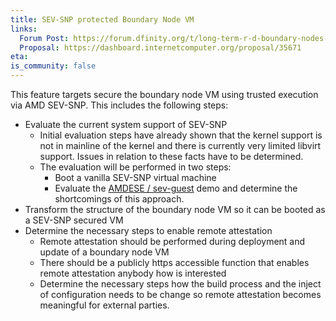 ```yaml
---
title: SEV-SNP protected Boundary Node VM
links:
  Forum Post: https://forum.dfinity.org/t/long-term-r-d-boundary-nodes-proposal/9401
  Proposal: https://dashboard.internetcomputer.org/proposal/35671
eta:
is_community: false
---
```


This feature targets secure the boundary node VM using trusted execution via AMD SEV-SNP. This includes the following steps:

- Evaluate the current system support of SEV-SNP
  - Initial evaluation steps have already shown that the kernel support is not in mainline of the kernel and there is currently very limited libvirt support. Issues in relation to these facts have to be determined.
  - The evaluation will be performed in two steps:
    - Boot a vanilla SEV-SNP virtual machine
    - Evaluate the [AMDESE / sev-guest](https://github.com/AMDESE/sev-guest) demo and determine the shortcomings of this approach.
- Transform the structure of the boundary node VM so it can be booted as a SEV-SNP secured VM
- Determine the necessary steps to enable remote attestation
  - Remote attestation should be performed during deployment and update of a boundary node VM
  - There should be a publicly https accessible function that enables remote attestation anybody how is interested
  - Determine the necessary steps how the build process and the inject of configuration needs to be change so remote attestation becomes meaningful for external parties.
